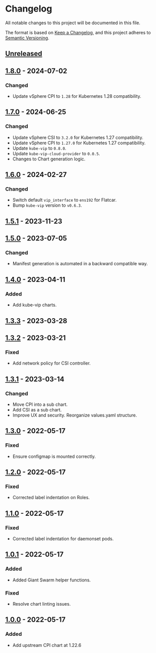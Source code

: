 # Changelog

All notable changes to this project will be documented in this file.

The format is based on [Keep a Changelog](https://keepachangelog.com/en/1.0.0/),
and this project adheres to [Semantic Versioning](https://semver.org/spec/v2.0.0.html).

## [Unreleased]

## [1.8.0] - 2024-07-02

### Changed

- Update vSphere CPI to `1.28` for Kubernetes 1.28 compatibility.

## [1.7.0] - 2024-06-25

### Changed

- Update vSphere CSI to `3.2.0` for Kubernetes 1.27 compatibility.
- Update vSphere CPI to `1.27.0` for Kubernetes 1.27 compatibility.
- Update `kube-vip` to `0.8.0`.
- Update `kube-vip-cloud-provider` to `0.0.5`.
- Changes to Chart generation logic.

## [1.6.0] - 2024-02-27

### Changed

- Switch default `vip_interface` to `ens192` for Flatcar.
- Bump `kube-vip` version to `v0.6.3`.

## [1.5.1] - 2023-11-23

## [1.5.0] - 2023-07-05

### Changed

- Manifest generation is automated in a backward compatible way.

## [1.4.0] - 2023-04-11

### Added

- Add kube-vip charts.

## [1.3.3] - 2023-03-28

## [1.3.2] - 2023-03-21

### Fixed

- Add network policy for CSI controller.

## [1.3.1] - 2023-03-14

### Changed

- Move CPI into a sub chart.
- Add CSI as a sub chart.
- Improve UX and security. Reorganize values.yaml structure.

## [1.3.0] - 2022-05-17

### Fixed

- Ensure configmap is mounted correctly.

## [1.2.0] - 2022-05-17

### Fixed

- Corrected label indentation on Roles.

## [1.1.0] - 2022-05-17

### Fixed

- Corrected label indentation for daemonset pods.

## [1.0.1] - 2022-05-17

### Added

- Added Giant Swarm helper functions.

### Fixed

- Resolve chart linting issues.

## [1.0.0] - 2022-05-17

### Added

- Add upstream CPI chart at 1.22.6

[Unreleased]: https://github.com/giantswarm/cloud-provider-vsphere-app/compare/v1.8.0...HEAD
[1.8.0]: https://github.com/giantswarm/cloud-provider-vsphere-app/compare/v1.7.0...v1.8.0
[1.7.0]: https://github.com/giantswarm/cloud-provider-vsphere-app/compare/v1.6.0...v1.7.0
[1.6.0]: https://github.com/giantswarm/cloud-provider-vsphere-app/compare/v1.5.1...v1.6.0
[1.5.1]: https://github.com/giantswarm/cloud-provider-vsphere-app/compare/v1.5.0...v1.5.1
[1.5.0]: https://github.com/giantswarm/cloud-provider-vsphere-app/compare/v1.4.0...v1.5.0
[1.4.0]: https://github.com/giantswarm/cloud-provider-vsphere-app/compare/v1.3.3...v1.4.0
[1.3.3]: https://github.com/giantswarm/cloud-provider-vsphere-app/compare/v1.3.2...v1.3.3
[1.3.2]: https://github.com/giantswarm/cloud-provider-vsphere-app/compare/v1.3.1...v1.3.2
[1.3.1]: https://github.com/giantswarm/cloud-provider-vsphere-app/compare/v1.4.0...v1.3.1
[1.4.0]: https://github.com/giantswarm/cloud-provider-vsphere-app/compare/v1.3.0...v1.4.0
[1.3.0]: https://github.com/giantswarm/cloud-provider-vsphere-app/compare/v1.2.0...v1.3.0
[1.2.0]: https://github.com/giantswarm/cloud-provider-vsphere-app/compare/v1.1.0...v1.2.0
[1.1.0]: https://github.com/giantswarm/cloud-provider-vsphere-app/compare/v1.0.1...v1.1.0
[1.0.1]: https://github.com/giantswarm/cloud-provider-vsphere-app/compare/v1.0.0...v1.0.1
[1.0.0]: https://github.com/giantswarm/cloud-provider-vsphere-app/releases/tag/v1.0.0
